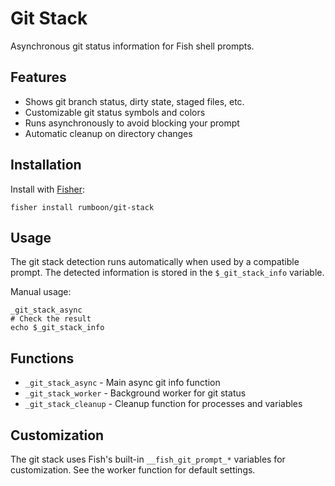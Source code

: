 # Git Stack

Asynchronous git status information for Fish shell prompts.

## Features

- Shows git branch status, dirty state, staged files, etc.
- Customizable git status symbols and colors
- Runs asynchronously to avoid blocking your prompt
- Automatic cleanup on directory changes

## Installation

Install with [Fisher](https://github.com/jorgebucaran/fisher):

```fish
fisher install rumboon/git-stack
```

## Usage

The git stack detection runs automatically when used by a compatible prompt. The detected information is stored in the `$_git_stack_info` variable.

Manual usage:
```fish
_git_stack_async
# Check the result
echo $_git_stack_info
```

## Functions

- `_git_stack_async` - Main async git info function
- `_git_stack_worker` - Background worker for git status
- `_git_stack_cleanup` - Cleanup function for processes and variables

## Customization

The git stack uses Fish's built-in `__fish_git_prompt_*` variables for customization. See the worker function for default settings.
